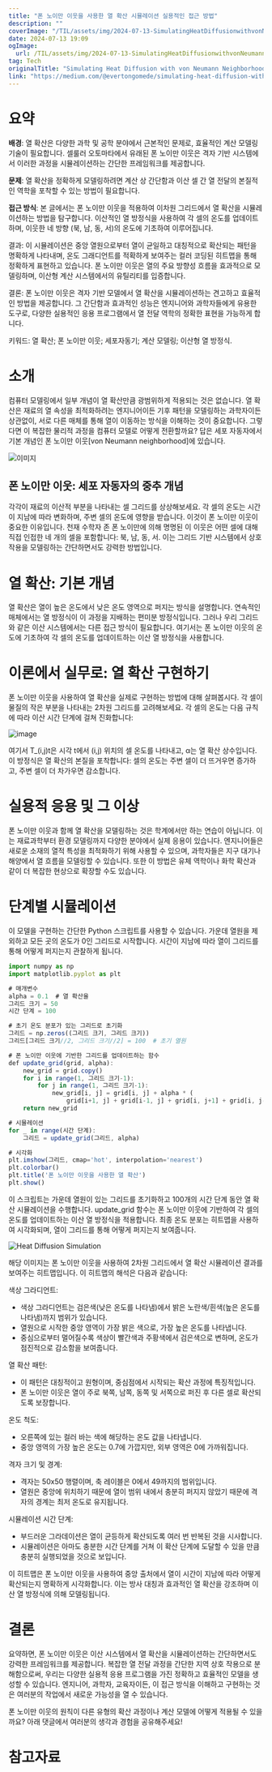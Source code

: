```yaml
---
title: "폰 노이만 이웃을 사용한 열 확산 시뮬레이션 실용적인 접근 방법"
description: ""
coverImage: "/TIL/assets/img/2024-07-13-SimulatingHeatDiffusionwithvonNeumannNeighborhoodAPracticalApproach_0.png"
date: 2024-07-13 19:09
ogImage: 
  url: /TIL/assets/img/2024-07-13-SimulatingHeatDiffusionwithvonNeumannNeighborhoodAPracticalApproach_0.png
tag: Tech
originalTitle: "Simulating Heat Diffusion with von Neumann Neighborhood: A Practical Approach"
link: "https://medium.com/@evertongomede/simulating-heat-diffusion-with-von-neumann-neighborhood-a-practical-approach-46802c877468"
---
```



# 요약

**배경**: 열 확산은 다양한 과학 및 공학 분야에서 근본적인 문제로, 효율적인 계산 모델링 기술이 필요합니다. 셀룰러 오토마타에서 유래된 폰 노이만 이웃은 격자 기반 시스템에서 이러한 과정을 시뮬레이션하는 간단한 프레임워크를 제공합니다.

**문제**: 열 확산을 정확하게 모델링하려면 계산 상 간단함과 이산 셀 간 열 전달의 본질적인 역학을 포착할 수 있는 방법이 필요합니다.

**접근 방식**: 본 글에서는 폰 노이만 이웃을 적용하여 이차원 그리드에서 열 확산을 시뮬레이션하는 방법을 탐구합니다. 이산적인 열 방정식을 사용하여 각 셀의 온도를 업데이트하며, 이웃한 네 방향 (북, 남, 동, 서)의 온도에 기초하여 이루어집니다.

<div class="content-ad"></div>

결과: 이 시뮬레이션은 중앙 열원으로부터 열이 균일하고 대칭적으로 확산되는 패턴을 명확하게 나타내며, 온도 그래디언트를 적확하게 보여주는 컬러 코딩된 히트맵을 통해 정확하게 표현하고 있습니다. 폰 노이만 이웃은 열의 주요 방향성 흐름을 효과적으로 모델링하며, 이산형 계산 시스템에서의 유틸리티를 입증합니다.

결론: 폰 노이만 이웃은 격자 기반 모델에서 열 확산을 시뮬레이션하는 견고하고 효율적인 방법을 제공합니다. 그 간단함과 효과적인 성능은 엔지니어와 과학자들에게 유용한 도구로, 다양한 실용적인 응용 프로그램에서 열 전달 역학의 정확한 표현을 가능하게 합니다.

키워드: 열 확산; 폰 노이만 이웃; 세포자동기; 계산 모델링; 이산형 열 방정식.

# 소개

<div class="content-ad"></div>

컴퓨터 모델링에서 일부 개념이 열 확산만큼 광범위하게 적용되는 것은 없습니다. 열 확산은 재료의 열 속성을 최적화하려는 엔지니어이든 기후 패턴을 모델링하는 과학자이든 상관없이, 서로 다른 매체를 통해 열이 이동하는 방식을 이해하는 것이 중요합니다. 그렇다면 이 복잡한 물리적 과정을 컴퓨터 모델로 어떻게 전환할까요? 답은 세포 자동자에서 기본 개념인 폰 노이만 이웃[von Neumann neighborhood]에 있습니다.

![이미지](/TIL/assets/img/2024-07-13-SimulatingHeatDiffusionwithvonNeumannNeighborhoodAPracticalApproach_0.png)

## 폰 노이만 이웃: 세포 자동자의 중추 개념

각각이 재료의 이산적 부분을 나타내는 셀 그리드를 상상해보세요. 각 셀의 온도는 시간이 지남에 따라 변화하며, 주변 셀의 온도에 영향을 받습니다. 이것이 폰 노이만 이웃이 중요한 이유입니다. 천재 수학자 존 폰 노이만에 의해 명명된 이 이웃은 어떤 셀에 대해 직접 인접한 네 개의 셀을 포함합니다: 북, 남, 동, 서. 이는 그리드 기반 시스템에서 상호 작용을 모델링하는 간단하면서도 강력한 방법입니다.

<div class="content-ad"></div>

# 열 확산: 기본 개념

열 확산은 열이 높은 온도에서 낮은 온도 영역으로 퍼지는 방식을 설명합니다. 연속적인 매체에서는 열 방정식이 이 과정을 지배하는 편미분 방정식입니다. 그러나 우리 그리드와 같은 이산 시스템에서는 다른 접근 방식이 필요합니다. 여기서는 폰 노이만 이웃의 온도에 기초하여 각 셀의 온도를 업데이트하는 이산 열 방정식을 사용합니다.

# 이론에서 실무로: 열 확산 구현하기

폰 노이만 이웃을 사용하여 열 확산을 실제로 구현하는 방법에 대해 살펴봅시다. 각 셀이 물질의 작은 부분을 나타내는 2차원 그리드를 고려해보세요. 각 셀의 온도는 다음 규칙에 따라 이산 시간 단계에 걸쳐 진화합니다:

<div class="content-ad"></div>

![image](/TIL/assets/img/2024-07-13-SimulatingHeatDiffusionwithvonNeumannNeighborhoodAPracticalApproach_1.png)

여기서 T_(i,j)t은 시각 t에서 (i,j) 위치의 셀 온도를 나타내고, α는 열 확산 상수입니다. 이 방정식은 열 확산의 본질을 포착합니다: 셀의 온도는 주변 셀이 더 뜨거우면 증가하고, 주변 셀이 더 차가우면 감소합니다.

# 실용적 응용 및 그 이상

폰 노이만 이웃과 함께 열 확산을 모델링하는 것은 학계에서만 하는 연습이 아닙니다. 이는 재료과학부터 환경 모델링까지 다양한 분야에서 실제 응용이 있습니다. 엔지니어들은 새로운 소재의 열적 특성을 최적화하기 위해 사용할 수 있으며, 과학자들은 지구 대기나 해양에서 열 흐름을 모델링할 수 있습니다. 또한 이 방법은 유체 역학이나 화학 확산과 같이 더 복잡한 현상으로 확장할 수도 있습니다.

<div class="content-ad"></div>

# 단계별 시뮬레이션

이 모델을 구현하는 간단한 Python 스크립트를 사용할 수 있습니다. 가운데 열원을 제외하고 모든 곳의 온도가 0인 그리드로 시작합니다. 시간이 지남에 따라 열이 그리드를 통해 어떻게 퍼지는지 관찰하게 됩니다.

```js
import numpy as np
import matplotlib.pyplot as plt

# 매개변수
alpha = 0.1  # 열 확산율
그리드 크기 = 50
시간 단계 = 100

# 초기 온도 분포가 있는 그리드로 초기화
그리드 = np.zeros((그리드 크기, 그리드 크기))
그리드[그리드 크기//2, 그리드 크기//2] = 100  # 초기 열원

# 폰 노이만 이웃에 기반한 그리드를 업데이트하는 함수
def update_grid(grid, alpha):
    new_grid = grid.copy()
    for i in range(1, 그리드 크기-1):
        for j in range(1, 그리드 크기-1):
            new_grid[i, j] = grid[i, j] + alpha * (
                grid[i+1, j] + grid[i-1, j] + grid[i, j+1] + grid[i, j-1] - 4*grid[i, j])
    return new_grid

# 시뮬레이션
for _ in range(시간 단계):
    그리드 = update_grid(그리드, alpha)

# 시각화
plt.imshow(그리드, cmap='hot', interpolation='nearest')
plt.colorbar()
plt.title('폰 노이만 이웃을 사용한 열 확산')
plt.show()
```

이 스크립트는 가운데 열원이 있는 그리드를 초기화하고 100개의 시간 단계 동안 열 확산 시뮬레이션을 수행합니다. update_grid 함수는 폰 노이만 이웃에 기반하여 각 셀의 온도를 업데이트하는 이산 열 방정식을 적용합니다. 최종 온도 분포는 히트맵을 사용하여 시각화되며, 열이 그리드를 통해 어떻게 퍼지는지 보여줍니다.

<div class="content-ad"></div>

![Heat Diffusion Simulation](/TIL/assets/img/2024-07-13-SimulatingHeatDiffusionwithvonNeumannNeighborhoodAPracticalApproach_2.png)

해당 이미지는 폰 노이만 이웃을 사용하여 2차원 그리드에서 열 확산 시뮬레이션 결과를 보여주는 히트맵입니다. 이 히트맵의 해석은 다음과 같습니다:

색상 그라디언트:

- 색상 그라디언트는 검은색(낮은 온도를 나타냄)에서 밝은 노란색/흰색(높은 온도를 나타냄)까지 범위가 있습니다.
- 열원으로 시작한 중앙 영역이 가장 밝은 색으로, 가장 높은 온도를 나타냅니다.
- 중심으로부터 멀어질수록 색상이 빨간색과 주황색에서 검은색으로 변하며, 온도가 점진적으로 감소함을 보여줍니다.

<div class="content-ad"></div>

열 확산 패턴:

- 이 패턴은 대칭적이고 원형이며, 중심점에서 시작되는 확산 과정에 특징적입니다.
- 폰 노이만 이웃은 열이 주로 북쪽, 남쪽, 동쪽 및 서쪽으로 퍼진 후 다른 셀로 확산되도록 보장합니다.

온도 척도:

- 오른쪽에 있는 컬러 바는 색에 해당하는 온도 값을 나타냅니다.
- 중앙 영역의 가장 높은 온도는 0.7에 가깝지만, 외부 영역은 0에 가까워집니다.

<div class="content-ad"></div>

격자 크기 및 경계:

- 격자는 50x50 행렬이며, 축 레이블은 0에서 49까지의 범위입니다.
- 열원은 중앙에 위치하기 때문에 열이 범위 내에서 충분히 퍼지지 않았기 때문에 격자의 경계는 최저 온도로 유지됩니다.

시뮬레이션 시간 단계:

- 부드러운 그라데이션은 열이 균등하게 확산되도록 여러 번 반복된 것을 시사합니다.
- 시뮬레이션은 아마도 충분한 시간 단계를 거쳐 이 확산 단계에 도달할 수 있을 만큼 충분히 실행되었을 것으로 보입니다.

<div class="content-ad"></div>

이 히트맵은 폰 노이만 이웃을 사용하여 중앙 출처에서 열이 시간이 지남에 따라 어떻게 확산되는지 명확하게 시각화합니다. 이는 방사 대칭과 효과적인 열 확산을 강조하며 이산 열 방정식에 의해 모델링됩니다.

# 결론

요약하면, 폰 노이만 이웃은 이산 시스템에서 열 확산을 시뮬레이션하는 간단하면서도 강력한 프레임워크를 제공합니다. 복잡한 열 전달 과정을 간단한 지역 상호 작용으로 분해함으로써, 우리는 다양한 실용적 응용 프로그램을 가진 정확하고 효율적인 모델을 생성할 수 있습니다. 엔지니어, 과학자, 교육자이든, 이 접근 방식을 이해하고 구현하는 것은 여러분의 작업에서 새로운 가능성을 열 수 있습니다.

폰 노이만 이웃의 원칙이 다른 유형의 확산 과정이나 계산 모델에 어떻게 적용될 수 있을까요? 아래 댓글에서 여러분의 생각과 경험을 공유해주세요!

<div class="content-ad"></div>

# 참고자료